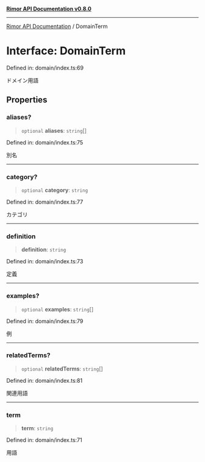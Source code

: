 [**Rimor API Documentation v0.8.0**](../README.md)

***

[Rimor API Documentation](../globals.md) / DomainTerm

# Interface: DomainTerm

Defined in: domain/index.ts:69

ドメイン用語

## Properties

### aliases?

> `optional` **aliases**: `string`[]

Defined in: domain/index.ts:75

別名

***

### category?

> `optional` **category**: `string`

Defined in: domain/index.ts:77

カテゴリ

***

### definition

> **definition**: `string`

Defined in: domain/index.ts:73

定義

***

### examples?

> `optional` **examples**: `string`[]

Defined in: domain/index.ts:79

例

***

### relatedTerms?

> `optional` **relatedTerms**: `string`[]

Defined in: domain/index.ts:81

関連用語

***

### term

> **term**: `string`

Defined in: domain/index.ts:71

用語
